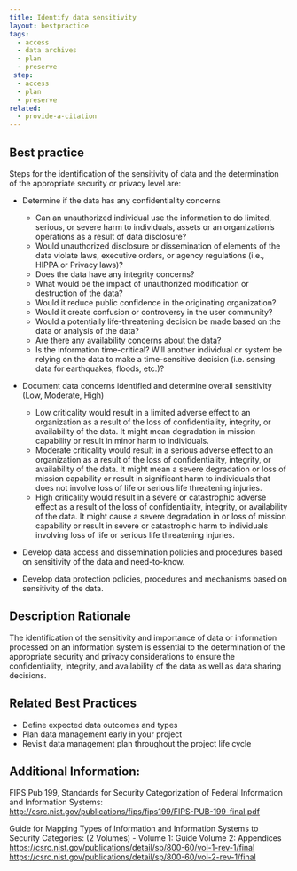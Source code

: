 ```yaml
---
title: Identify data sensitivity
layout: bestpractice
tags:
  - access
  - data archives
  - plan
  - preserve
 step:
  - access
  - plan
  - preserve
related:
  - provide-a-citation
---
```


## Best practice
Steps for the identification of the sensitivity of data and the determination of the appropriate security or privacy level are:
- Determine if the data has any confidentiality concerns
  - Can an unauthorized individual use the information to do limited, serious, or severe harm to individuals, assets or an organization’s operations as a result of data disclosure?
  - Would unauthorized disclosure or dissemination of elements of the data violate laws, executive orders, or agency regulations (i.e., HIPPA or Privacy laws)?
  - Does the data have any integrity concerns?
  - What would be the impact of unauthorized modification or destruction of the data?
  - Would it reduce public confidence in the originating organization?
  - Would it create confusion or controversy in the user community?
  - Would a potentially life-threatening decision be made based on the data or analysis of the data?
  - Are there any availability concerns about the data?
  - Is the information time-critical? Will another individual or system be relying on the data to make a time-sensitive decision (i.e. sensing data for earthquakes, floods, etc.)? 
    
- Document data concerns identified and determine overall sensitivity (Low, Moderate, High)
  - Low criticality would result in a limited adverse effect to an organization as a result of the loss of confidentiality, integrity, or availability of the data. It might mean degradation in mission capability or result in minor harm to individuals.
  - Moderate criticality would result in a serious adverse effect to an organization as a result of the loss of confidentiality, integrity, or availability of the data. It might mean a severe degradation or loss of mission capability or result in significant harm to individuals that does not involve loss of life or serious life threatening injuries.
  - High criticality would result in a severe or catastrophic adverse effect as a result of the loss of confidentiality, integrity, or availability of the data. It might cause a severe degradation in or loss of mission capability or result in severe or catastrophic harm to individuals involving loss of life or serious life threatening injuries. 
    
- Develop data access and dissemination policies and procedures based on sensitivity of the data and need-to-know.
- Develop data protection policies, procedures and mechanisms based on sensitivity of the data. 

## Description Rationale
The identification of the sensitivity and importance of data or information processed on an information system is essential to the determination of the appropriate security and privacy considerations to ensure the confidentiality, integrity, and availability of the data as well as data sharing decisions.

## Related Best Practices
- Define expected data outcomes and types
- Plan data management early in your project
- Revisit data management plan throughout the project life cycle

## Additional Information: 

FIPS Pub 199, Standards for Security Categorization of Federal Information and Information Systems: http://csrc.nist.gov/publications/fips/fips199/FIPS-PUB-199-final.pdf

Guide for Mapping Types of Information and Information Systems to Security Categories: (2 Volumes) - Volume 1: Guide Volume 2: Appendices
https://csrc.nist.gov/publications/detail/sp/800-60/vol-1-rev-1/final
https://csrc.nist.gov/publications/detail/sp/800-60/vol-2-rev-1/final
